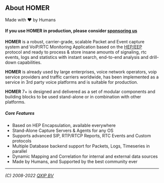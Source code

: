 ## About __HOMER__

Made with ❤️ by Humans

#### If you use HOMER in production, please consider [sponsoring us](https://github.com/sponsors/QXIP)

**HOMER** is a robust, carrier-grade, scalable Packet and Event capture system and VoiP/RTC Monitoring Application based on the [HEP/EEP](http://github.com/sipcapture/hep) protocol and ready to process & store insane amounts of signaling, rtc events, logs and statistics with instant search, end-to-end analysis and drill-down capabilities.

**HOMER** is already used by large enterprises, voice network operators, voip service providers and traffic carriers worldwide, has been implemented as a service in 3rd party voice platforms and is suitable for production. 

**HOMER** 7+ is designed and delivered as a set of modular components and building blocks to be used stand-alone or in combination with other platforms.
<br/>

##### Core Features
* Based on HEP Encapsulation, available everywhere
* Stand-Alone Capture Servers & Agents for any OS
* Supports advanced SIP, RTP/RTCP Reports, RTC Events and Custom protocols
* Multiple Database backend support for Packets, Logs, Timeseries in parallel
* Dynamic Mapping and Correlation for internal and external data sources
* Made by Humans, and Supported by the best community ever

-------

*(C) 2008-2022 [QXIP BV](http://qxip.net)*
